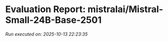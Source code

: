 # Evaluation Report: mistralai/Mistral-Small-24B-Base-2501

*Run executed on: 2025-10-13 22:23:35*

